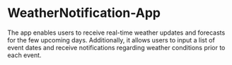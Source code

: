 # WeatherNotification-App
The app enables users to receive real-time weather updates and forecasts for the few upcoming days. Additionally, it allows users to input a list of event dates and receive notifications regarding weather conditions prior to each event.
